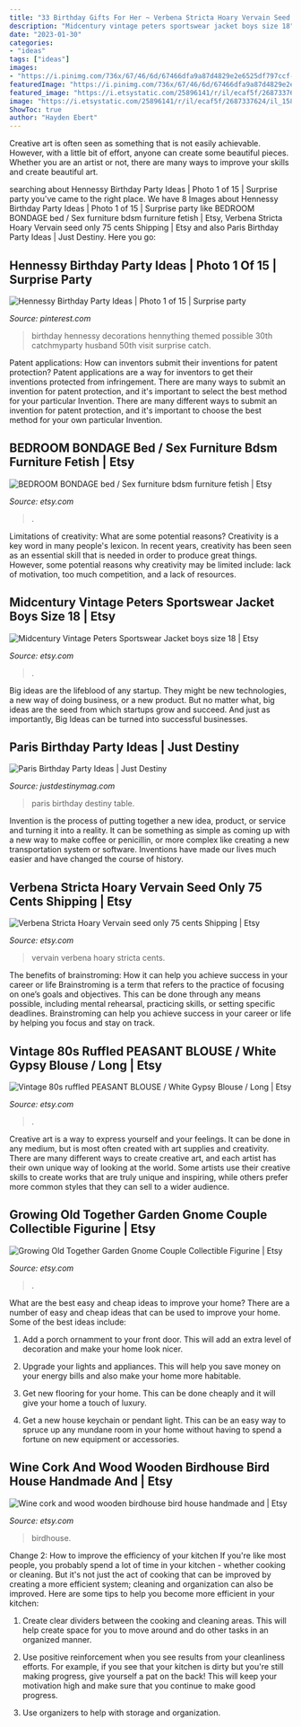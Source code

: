 ```yaml
---
title: "33 Birthday Gifts For Her ~ Verbena Stricta Hoary Vervain Seed Only 75 Cents Shipping"
description: "Midcentury vintage peters sportswear jacket boys size 18"
date: "2023-01-30"
categories:
- "ideas"
tags: ["ideas"]
images:
- "https://i.pinimg.com/736x/67/46/6d/67466dfa9a87d4829e2e6525df797ccf--th-birthday-birthday-ideas.jpg"
featuredImage: "https://i.pinimg.com/736x/67/46/6d/67466dfa9a87d4829e2e6525df797ccf--th-birthday-birthday-ideas.jpg"
featured_image: "https://i.etsystatic.com/25896141/r/il/ecaf5f/2687337624/il_1588xN.2687337624_hi1h.jpg"
image: "https://i.etsystatic.com/25896141/r/il/ecaf5f/2687337624/il_1588xN.2687337624_hi1h.jpg"
ShowToc: true
author: "Hayden Ebert"
---
```



Creative art is often seen as something that is not easily achievable. However, with a little bit of effort, anyone can create some beautiful pieces. Whether you are an artist or not, there are many ways to improve your skills and create beautiful art.

	

		
searching about Hennessy Birthday Party Ideas | Photo 1 of 15 | Surprise party you've came to the right place. We have 8 Images about Hennessy Birthday Party Ideas | Photo 1 of 15 | Surprise party like BEDROOM BONDAGE bed / Sex furniture bdsm furniture fetish | Etsy, Verbena Stricta Hoary Vervain seed only 75 cents Shipping | Etsy and also Paris Birthday Party Ideas | Just Destiny. Here you go:
		
    
## Hennessy Birthday Party Ideas | Photo 1 Of 15 | Surprise Party

<img loading=lazy src="https://i.pinimg.com/736x/67/46/6d/67466dfa9a87d4829e2e6525df797ccf--th-birthday-birthday-ideas.jpg" onerror="this.onerror=null;this.src='https://tse4.mm.bing.net/th?id=OIP.Sq4ZsZp2RGfAqs4SzJMiQwHaJ3&amp;pid=15.1';" alt="Hennessy Birthday Party Ideas | Photo 1 of 15 | Surprise party">

_Source: pinterest.com_

>birthday hennessy decorations hennything themed possible 30th catchmyparty husband 50th visit surprise catch. 

	

Patent applications: How can inventors submit their inventions for patent protection?
Patent applications are a way for inventors to get their inventions protected from infringement. There are many ways to submit an invention for patent protection, and it's important to select the best method for your particular Invention. 
There are many different ways to submit an invention for patent protection, and it's important to choose the best method for your own particular Invention.

    
## BEDROOM BONDAGE Bed / Sex Furniture Bdsm Furniture Fetish | Etsy

<img loading=lazy src="https://i.etsystatic.com/16293408/r/il/218f9f/2964516732/il_1588xN.2964516732_bvdx.jpg" onerror="this.onerror=null;this.src='https://tse4.mm.bing.net/th?id=OIP.1jUvE1aU13HoajBcXd_ZJwHaJ3&amp;pid=15.1';" alt="BEDROOM BONDAGE bed / Sex furniture bdsm furniture fetish | Etsy">

_Source: etsy.com_

>. 

	

Limitations of creativity: What are some potential reasons?
Creativity is a key word in many people's lexicon. In recent years, creativity has been seen as an essential skill that is needed in order to produce great things. However, some potential reasons why creativity may be limited include: lack of motivation, too much competition, and a lack of resources.

    
## Midcentury Vintage Peters Sportswear Jacket Boys Size 18 | Etsy

<img loading=lazy src="https://i.etsystatic.com/5961039/r/il/45a607/594487655/il_1588xN.594487655_mycf.jpg" onerror="this.onerror=null;this.src='https://tse4.mm.bing.net/th?id=OIP.jrlNrDkGdkDKIVmHsezrRgHaG_&amp;pid=15.1';" alt="Midcentury Vintage Peters Sportswear Jacket boys size 18 | Etsy">

_Source: etsy.com_

>. 

	

Big ideas are the lifeblood of any startup. They might be new technologies, a new way of doing business, or a new product. But no matter what, big ideas are the seed from which startups grow and succeed. And just as importantly, Big Ideas can be turned into successful businesses.

    
## Paris Birthday Party Ideas | Just Destiny

<img loading=lazy src="http://justdestinymag.com/wp-content/uploads/2015/03/Paris-Birthday-Party-Just-Destiny-Mag.jpg" onerror="this.onerror=null;this.src='https://tse2.mm.bing.net/th?id=OIP.pqgLRZXBjrgBLRnEOrSW8QHaKl&amp;pid=15.1';" alt="Paris Birthday Party Ideas | Just Destiny">

_Source: justdestinymag.com_

>paris birthday destiny table. 

	

Invention is the process of putting together a new idea, product, or service and turning it into a reality. It can be something as simple as coming up with a new way to make coffee or penicillin, or more complex like creating a new transportation system or software. Inventions have made our lives much easier and have changed the course of history.

    
## Verbena Stricta Hoary Vervain Seed Only 75 Cents Shipping | Etsy

<img loading=lazy src="https://i.etsystatic.com/12426062/r/il/74b712/2525465608/il_1588xN.2525465608_ctbx.jpg" onerror="this.onerror=null;this.src='https://tse3.mm.bing.net/th?id=OIP.lK5xRRaKoVlUG3vuBPvvdgHaLL&amp;pid=15.1';" alt="Verbena Stricta Hoary Vervain seed only 75 cents Shipping | Etsy">

_Source: etsy.com_

>vervain verbena hoary stricta cents. 

	

The benefits of brainstroming: How it can help you achieve success in your career or life
Brainstroming is a term that refers to the practice of focusing on one’s goals and objectives. This can be done through any means possible, including mental rehearsal, practicing skills, or setting specific deadlines. Brainstroming can help you achieve success in your career or life by helping you focus and stay on track.

    
## Vintage 80s Ruffled PEASANT BLOUSE / White Gypsy Blouse / Long | Etsy

<img loading=lazy src="https://i.etsystatic.com/5629009/r/il/9bbabf/193123455/il_1588xN.193123455.jpg" onerror="this.onerror=null;this.src='https://tse4.mm.bing.net/th?id=OIP.SK3D7Em7Rcoc6Od3EzA_rgHaLG&amp;pid=15.1';" alt="Vintage 80s ruffled PEASANT BLOUSE / White Gypsy Blouse / Long | Etsy">

_Source: etsy.com_

>. 

	

Creative art is a way to express yourself and your feelings. It can be done in any medium, but is most often created with art supplies and creativity. There are many different ways to create creative art, and each artist has their own unique way of looking at the world. Some artists use their creative skills to create works that are truly unique and inspiring, while others prefer more common styles that they can sell to a wider audience.

    
## Growing Old Together Garden Gnome Couple Collectible Figurine | Etsy

<img loading=lazy src="https://i.etsystatic.com/25896141/r/il/ecaf5f/2687337624/il_1588xN.2687337624_hi1h.jpg" onerror="this.onerror=null;this.src='https://tse1.mm.bing.net/th?id=OIP.9mYQwaPKde1tmxF8Y7wJ2gHaKa&amp;pid=15.1';" alt="Growing Old Together Garden Gnome Couple Collectible Figurine | Etsy">

_Source: etsy.com_

>. 

	

What are the best easy and cheap ideas to improve your home?
There are a number of easy and cheap ideas that can be used to improve your home. Some of the best ideas include:
1. Add a porch ornamment to your front door. This will add an extra level of decoration and make your home look nicer.

2. Upgrade your lights and appliances. This will help you save money on your energy bills and also make your home more habitable.

3. Get new flooring for your home. This can be done cheaply and it will give your home a touch of luxury.

4. Get a new house keychain or pendant light. This can be an easy way to spruce up any mundane room in your home without having to spend a fortune on new equipment or accessories.

    
## Wine Cork And Wood Wooden Birdhouse Bird House Handmade And | Etsy

<img loading=lazy src="https://i.etsystatic.com/6530848/r/il/bbb517/3140094503/il_1588xN.3140094503_f6o4.jpg" onerror="this.onerror=null;this.src='https://tse3.mm.bing.net/th?id=OIP.2Z3c69YXzBcMLUHgdShaxgHaKr&amp;pid=15.1';" alt="Wine cork and wood wooden birdhouse bird house handmade and | Etsy">

_Source: etsy.com_

>birdhouse. 

	

Change 2: How to improve the efficiency of your kitchen
If you're like most people, you probably spend a lot of time in your kitchen - whether cooking or cleaning. But it's not just the act of cooking that can be improved by creating a more efficient system; cleaning and organization can also be improved. Here are some tips to help you become more efficient in your kitchen:
1. Create clear dividers between the cooking and cleaning areas. This will help create space for you to move around and do other tasks in an organized manner.

2. Use positive reinforcement when you see results from your cleanliness efforts. For example, if you see that your kitchen is dirty but you're still making progress, give yourself a pat on the back! This will keep your motivation high and make sure that you continue to make good progress.

3. Use organizers to help with storage and organization.

